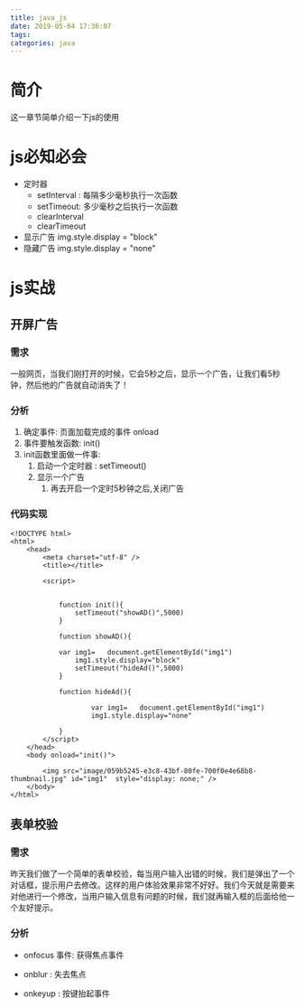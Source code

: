 ```yaml
---
title: java_js
date: 2019-05-04 17:36:07
tags:
categories: java
---
```


# 简介
这一章节简单介绍一下js的使用

# js必知必会
- 定时器
  - setInterval : 每隔多少毫秒执行一次函数
  - setTimeout: 多少毫秒之后执行一次函数
  - clearInterval
  - clearTimeout
- 显示广告 img.style.display  = "block"
- 隐藏广告 img.style.display  = "none"


# js实战

## 开屏广告
### 需求 
一般网页，当我们刚打开的时候，它会5秒之后，显示一个广告，让我们看5秒钟，然后他的广告就自动消失了！

### 分析
1. 确定事件: 页面加载完成的事件 onload
2. 事件要触发函数:  init()
3. init函数里面做一件事: 
   1. 启动一个定时器 : setTimeout() 
   2. 显示一个广告
      1. 再去开启一个定时5秒钟之后,关闭广告
### 代码实现
```
<!DOCTYPE html>
<html>
	<head>
		<meta charset="utf-8" />
		<title></title>
		
		<script>
			
			
			function init(){
				setTimeout("showAD()",5000)
			}
			
			function showAD(){
				
			var img1=	document.getElementById("img1")
				img1.style.display="block"
				setTimeout("hideAd()",5000)
			}
			
			function hideAd(){
				
					var img1=	document.getElementById("img1")
					img1.style.display="none"
			
			}
		</script>
	</head>
	<body onload="init()">
		
		<img src="image/059b5245-e3c8-43bf-80fe-700f0e4e68b8-thumbnail.jpg" id="img1"  style="display: none;" />
	</body>
</html>

```

## 表单校验

### 需求

昨天我们做了一个简单的表单校验，每当用户输入出错的时候，我们是弹出了一个对话框，提示用户去修改。这样的用户体验效果非常不好好。我们今天就是需要来对他进行一个修改，当用户输入信息有问题的时候，我们就再输入框的后面给他一个友好提示。

### 分析

* onfocus 事件: 获得焦点事件

* onblur : 失去焦点

* onkeyup : 按键抬起事件